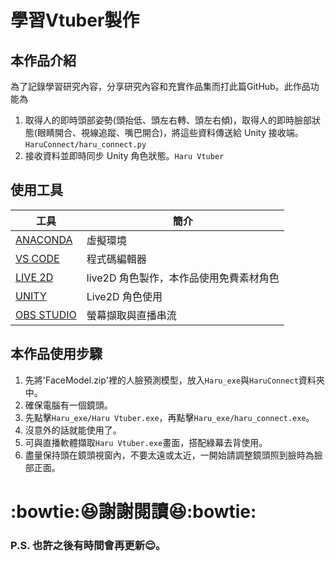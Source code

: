 # 學習Vtuber製作
## 本作品介紹
  為了記錄學習研究內容，分享研究內容和充實作品集而打此篇GitHub。此作品功能為
1. 取得人的即時頭部姿勢(頭抬低、頭左右轉、頭左右傾)，取得人的即時臉部狀態(眼睛開合、視線追蹤、嘴巴開合)，將這些資料傳送給 Unity 接收端。`HaruConnect/haru_connect.py`
2. 接收資料並即時同步 Unity 角色狀態。`Haru Vtuber`
## 使用工具
| 工具 | 簡介 |
| --- | --- |
| [ANACONDA](https://www.anaconda.com/products/individual) | 虛擬環境 |
| [VS CODE](https://code.visualstudio.com/) | 程式碼編輯器 |
| [LIVE 2D](https://www.live2d.com/) | live2D 角色製作，本作品使用免費素材角色 |
| [UNITY](https://unity.com/) | Live2D 角色使用 |
| [OBS STUDIO](https://obsproject.com/) | 螢幕擷取與直播串流 |
## 本作品使用步驟
1. 先將'FaceModel.zip'裡的人臉預測模型，放入`Haru_exe`與`HaruConnect`資料夾中。
2. 確保電腦有一個鏡頭。
3. 先點擊`Haru_exe/Haru Vtuber.exe`，再點擊`Haru_exe/haru_connect.exe`。
4. 沒意外的話就能使用了。
5. 可與直播軟體擷取`Haru Vtuber.exe`畫面，搭配綠幕去背使用。
6. 盡量保持頭在鏡頭視窗內，不要太遠或太近，一開始請調整鏡頭照到臉時為臉部正面。
# :bowtie::laughing:謝謝閱讀:laughing::bowtie:
### P.S. 也許之後有時間會再更新:relieved:。
